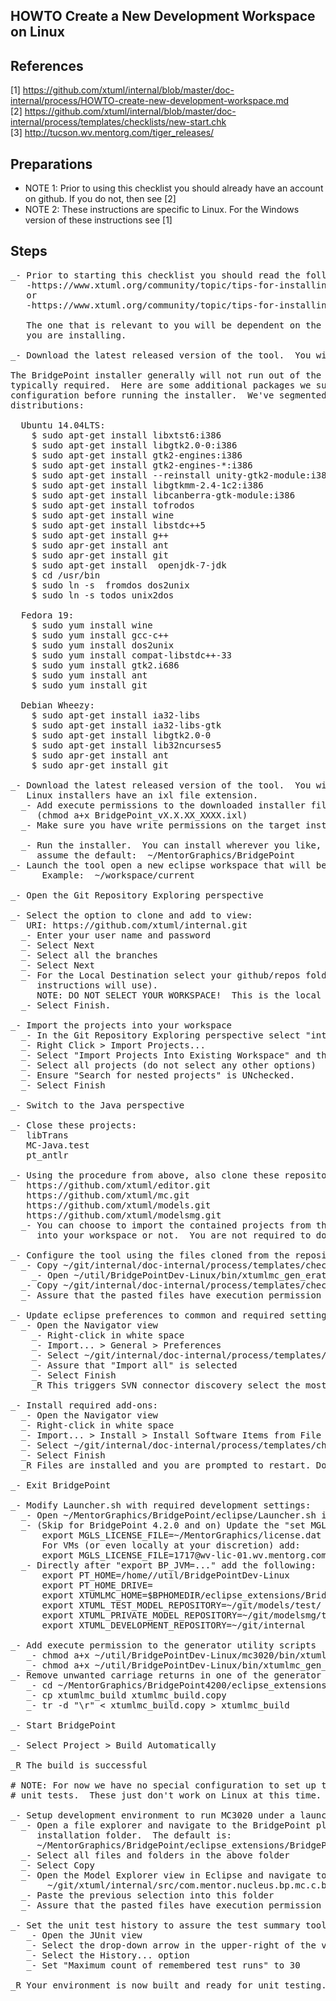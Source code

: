 HOWTO Create a New Development Workspace on Linux
----------------------------------------

References
------------
[1]  https://github.com/xtuml/internal/blob/master/doc-internal/process/HOWTO-create-new-development-workspace.md  
[2]  https://github.com/xtuml/internal/blob/master/doc-internal/process/templates/checklists/new-start.chk  
[3]  http://tucson.wv.mentorg.com/tiger_releases/

Preparations
------------
- NOTE 1: Prior to using this checklist you should already have an account on github.  If you do not, then see [2]  
- NOTE 2: These instructions are specific to Linux.  For the Windows version of these instructions see [1]


Steps
------------
<pre>
_- Prior to starting this checklist you should read the following on xtUML.org:
   -https://www.xtuml.org/community/topic/tips-for-installing-on-linux-mint-15/
   or
   -https://www.xtuml.org/community/topic/tips-for-installing-on-linux-fedora-19/
   
   The one that is relevant to you will be dependent on the linux version
   you are installing.
   
_- Download the latest released version of the tool.  You will find all the releases at [3]

The BridgePoint installer generally will not run out of the box on Linux.  Some system configuration is 
typically required.  Here are some additional packages we suggest be installed and prepatory 
configuration before running the installer.  We've segmented the advice based on the most popular 
distributions:

  Ubuntu 14.04LTS:
    $ sudo apt-get install libxtst6:i386
    $ sudo apt-get install libgtk2.0-0:i386
    $ sudo apt-get install gtk2-engines:i386
    $ sudo apt-get install gtk2-engines-*:i386
    $ sudo apt-get install --reinstall unity-gtk2-module:i386
    $ sudo apt-get install libgtkmm-2.4-1c2:i386
    $ sudo apt-get install libcanberra-gtk-module:i386
    $ sudo apt-get install tofrodos 
    $ sudo apt-get install wine 
    $ sudo apt-get install libstdc++5
    $ sudo apt-get install g++
    $ sudo apr-get install ant
    $ sudo apr-get install git
    $ sudo apt-get install  openjdk-7-jdk
    $ cd /usr/bin 
    $ sudo ln -s  fromdos dos2unix 
    $ sudo ln -s todos unix2dos  
    
  Fedora 19:
    $ sudo yum install wine 
    $ sudo yum install gcc-c++
    $ sudo yum install dos2unix
    $ sudo yum install compat-libstdc++-33 
    $ sudo yum install gtk2.i686
    $ sudo yum install ant
    $ sudo yum install git
    
  Debian Wheezy:
    $ sudo apt-get install ia32-libs 
    $ sudo apt-get install ia32-libs-gtk 
    $ sudo apt-get install libgtk2.0-0 
    $ sudo apt-get install lib32ncurses5
    $ sudo apr-get install ant
    $ sudo apr-get install git
  
_- Download the latest released version of the tool.  You will find all the releases at [3].
   Linux installers have an ixl file extension.
  _- Add execute permissions to the downloaded installer file
     (chmod a+x BridgePoint_vX.X.XX_XXXX.ixl)
  _- Make sure you have write permissions on the target install folder

  _- Run the installer.  You can install wherever you like, but these instructions 
     assume the default:  ~/MentorGraphics/BridgePoint
_- Launch the tool open a new eclipse workspace that will become your development workspace.
      Example:  ~/workspace/current

_- Open the Git Repository Exploring perspective

_- Select the option to clone and add to view:
   URI: https://github.com/xtuml/internal.git
  _- Enter your user name and password
  _- Select Next
  _- Select all the branches
  _- Select Next
  _- For the Local Destination select your github/repos folder (e.g. ~/git, which these 
     instructions will use).
     NOTE: DO NOT SELECT YOUR WORKSPACE!  This is the local repository location.
  _- Select Finish.

_- Import the projects into your workspace
  _- In the Git Repository Exploring perspective select "internal"
  _- Right Click > Import Projects...
  _- Select "Import Projects Into Existing Workspace" and then "Next"
  _- Select all projects (do not select any other options)
  _- Ensure "Search for nested projects" is UNchecked.
  _- Select Finish

_- Switch to the Java perspective

_- Close these projects:
   libTrans
   MC-Java.test
   pt_antlr

_- Using the procedure from above, also clone these repositories:
   https://github.com/xtuml/editor.git
   https://github.com/xtuml/mc.git
   https://github.com/xtuml/models.git
   https://github.com/xtuml/modelsmg.git
  _- You can choose to import the contained projects from these repositories 
     into your workspace or not.  You are not required to do so.
	 
_- Configure the tool using the files cloned from the repositories above:
  _- Copy ~/git/internal/doc-internal/process/templates/checklists/development-workspace-setup/BridgePointDev-Linux into ~/util
    _- Open ~/util/BridgePointDev-Linux/bin/xtumlmc_gen_erate in a text editor.  Update the home dir and version to match your installation.
  _- Copy ~/git/internal/doc-internal/process/templates/checklists/development-workspace-setup/dropins/* into ~/MentorGraphics/BridgePoint/eclipse/dropins
  _- Assure that the pasted files have execution permission
  
_- Update eclipse preferences to common and required settings:
  _- Open the Navigator view
    _- Right-click in white space
    _- Import... > General > Preferences
    _- Select ~/git/internal/doc-internal/process/templates/checklists/development-workspace-setup/EclipsePreferences.epf
    _- Assure that "Import all" is selected
    _- Select Finish
    _R This triggers SVN connector discovery select the most recent SVN Kit connector
	
_- Install required add-ons:
  _- Open the Navigator view
  _- Right-click in white space
  _- Import... > Install > Install Software Items from File
  _- Select ~/git/internal/doc-internal/process/templates/checklists/development-workspace-setup/xtUML_dev_eclipse_addons.p2f
  _- Select Finish
  _R Files are installed and you are prompted to restart. Do NOT restart
    
_- Exit BridgePoint

_- Modify Launcher.sh with required development settings:
  _- Open ~/MentorGraphics/BridgePoint/eclipse/Launcher.sh in a text editor
  _- (Skip for BridgePoint 4.2.0 and on) Update the "set MGLS_LICENSE_FILE..." line to :
      export MGLS_LICENSE_FILE=~/MentorGraphics/license.dat   
      For VMs (or even locally at your discretion) add:
      export MGLS_LICENSE_FILE=1717@wv-lic-01.wv.mentorg.com;1717@wv-lic-02.wv.mentorg.com;1717@svr-azt-eng-01  
  _- Directly after "export BP_JVM=..." add the following:
      export PT_HOME=/home/<your username>/util/BridgePointDev-Linux
      export PT_HOME_DRIVE=
      export XTUMLMC_HOME=$BPHOMEDIR/eclipse_extensions/BridgePoint/eclipse/plugins/com.mentor.nucleus.bp.mc.c.binary_$BP_VERSION/
      export XTUML_TEST_MODEL_REPOSITORY=~/git/models/test/
      export XTUML_PRIVATE_MODEL_REPOSITORY=~/git/modelsmg/test/
      export XTUML_DEVELOPMENT_REPOSITORY=~/git/internal

_- Add execute permission to the generator utility scripts
   _- chmod a+x ~/util/BridgePointDev-Linux/mc3020/bin/xtumlmc_build.exe
   _- chmod a+x ~/util/BridgePointDev-Linux/bin/xtumlmc_gen_erate
_- Remove unwanted carriage returns in one of the generator utility scripts
   _- cd ~/MentorGraphics/BridgePoint4200/eclipse_extensions/BridgePoint/eclipse/plugins/com.mentor.nucleus.bp.mc.c.binary_4.2.0/mc3020/bin
   _- cp xtumlmc_build xtumlmc_build.copy
   _- tr -d "\r" < xtumlmc_build.copy > xtumlmc_build

_- Start BridgePoint
	  
_- Select Project > Build Automatically

_R The build is successful

# NOTE: For now we have no special configuration to set up the graphics to run 
# unit tests.  These just don't work on Linux at this time.

_- Setup development environment to run MC3020 under a launch configuration
  _- Open a file explorer and navigate to the BridgePoint plug-in 
     installation folder.  The default is:
     ~/MentorGraphics/BridgePoint/eclipse_extensions/BridgePoint/eclipse/plugins/com.mentor.nucleus.bp.mc.c.binary_"ver"/mc3020
  _- Select all files and folders in the above folder
  _- Select Copy
  _- Open the Model Explorer view in Eclipse and navigate to:
       ~/git/xtuml/internal/src/com.mentor.nucleus.bp.mc.c.binary/mc3020
  _- Paste the previous selection into this folder
  _- Assure that the pasted files have execution permission

_- Set the unit test history to assure the test summary tool capture all results
   _- Open the JUnit view
   _- Select the drop-down arrow in the upper-right of the view
   _- Select the History... option
   _- Set "Maximum count of remembered test runs" to 30 
	
_R Your environment is now built and ready for unit testing.

</pre>
